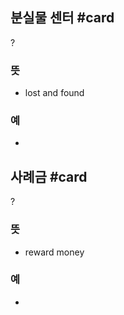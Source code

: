 ## 분실물 센터 #card
?
### 뜻
- lost and found
### 예
-
<!--SR:!2025-01-28,9,250-->

## 사례금 #card
?
### 뜻
- reward money
### 예
-
<!--SR:!2025-01-17,3,250-->
